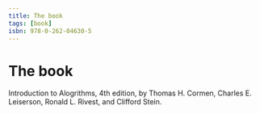 ```yaml
---
title: The book
tags: [book]
isbn: 978-0-262-04630-5
---
```

# The book
Introduction to Alogrithms, 4th edition, by Thomas H. Cormen, Charles E. Leiserson, Ronald L. Rivest, and Clifford Stein.